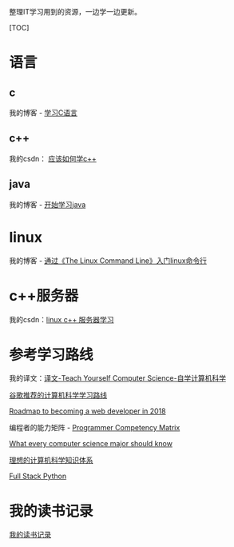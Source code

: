 整理IT学习用到的资源，一边学一边更新。

[TOC]

# 语言

## c

我的博客 - [学习C语言](http://www.cnblogs.com/shanchuan/p/8365621.html)

## c++

我的csdn： [应该如何学c++](http://blog.csdn.net/shanchuan2012/article/details/54766904)

## java

我的博客 - [开始学习java](http://shanchuantian.com/2018/01/15/2018_01_15_start_learning_java/)



# linux

我的博客 - [通过《The Linux Command Line》入门linux命令行](http://shanchuantian.com/2017/12/29/2017_12_29_the_linux_command_line_note/)

# c++服务器

我的csdn：[linux c++ 服务器学习](http://blog.csdn.net/shanchuan2012/article/details/77678461)

# 参考学习路线

我的译文：[译文-Teach Yourself Computer Science-自学计算机科学](https://blog.csdn.net/shanchuan2012/article/details/78882751)

[谷歌推荐的计算机科学学习路线](http://blog.csdn.net/zhangyulin311/article/details/51724854)

[Roadmap to becoming a web developer in 2018](https://github.com/kamranahmedse/developer-roadmap)

编程者的能力矩阵 - [Programmer Competency Matrix](http://sijinjoseph.com/programmer-competency-matrix/)

[What every computer science major should know](http://matt.might.net/articles/what-cs-majors-should-know/)

[理想的计算机科学知识体系](http://www.penglixun.com/study/computer_science_knowledge_hierarchy.html)

[Full Stack Python](https://www.fullstackpython.com/)

# 我的读书记录

[我的读书记录](learning_record.md)
